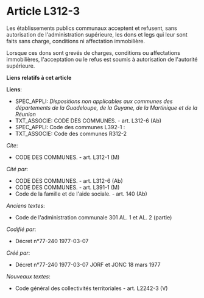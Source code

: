 # Article L312-3

Les établissements publics communaux acceptent et refusent, sans autorisation de l'administration supérieure, les dons et
legs qui leur sont faits sans charge, conditions ni affectation immobilière.

Lorsque ces dons sont grevés de charges, conditions ou affectations immobilières, l'acceptation ou le refus est soumis à
autorisation de l'autorité supérieure.

**Liens relatifs à cet article**

**Liens**:

  - SPEC_APPLI: *Dispositions non applicables aux communes des départements de la Guadeloupe, de la Guyane, de la Martinique et de la Réunion*
  - TXT_ASSOCIE: CODE DES COMMUNES. - art. L312-6 (Ab)
  - SPEC_APPLI: Code des communes L392-1 :
  - TXT_ASSOCIE: Code des communes R312-2

_Cite_:

  - CODE DES COMMUNES. - art. L312-1 (M)

_Cité par_:

  - CODE DES COMMUNES. - art. L312-6 (Ab)
  - CODE DES COMMUNES. - art. L391-1 (M)
  - Code de la famille et de l'aide sociale. - art. 140 (Ab)

_Anciens textes_:

  - Code de l'administration communale 301 AL. 1 et AL. 2 (partie)

_Codifié par_:

  - Décret n°77-240 1977-03-07

_Créé par_:

  - Décret n°77-240 1977-03-07 JORF et JONC 18 mars 1977

_Nouveaux textes_:

  - Code général des collectivités territoriales - art. L2242-3 (V)
